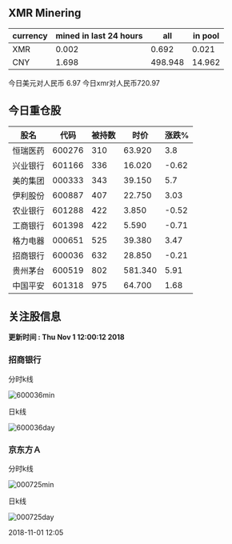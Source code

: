 ## XMR Minering

|currency|mined in last 24 hours|all|in pool|
|---|---|---|---|
|XMR|0.002|0.692|0.021|
|CNY|1.698|498.948|14.962|

今日美元对人民币 6.97	今日xmr对人民币720.97


## 今日重仓股 

|股名|代码|被持数|时价|涨跌%|
|---|---|---|---|---|
|恒瑞医药|600276|310|63.920|3.8|
|兴业银行|601166|336|16.020|-0.62|
|美的集团|000333|343|39.150|5.7|
|伊利股份|600887|407|22.750|3.03|
|农业银行|601288|422|3.850|-0.52|
|工商银行|601398|422|5.590|-0.71|
|格力电器|000651|525|39.380|3.47|
|招商银行|600036|632|28.850|-0.21|
|贵州茅台|600519|802|581.340|5.91|
|中国平安|601318|975|64.700|1.68|

## 关注股信息
**更新时间 : Thu Nov  1 12:00:12 2018**
### 招商银行 
分时k线

![600036min](http://image.sinajs.cn/newchart/min/n/sh600036.gif)

日k线

![600036day](http://image.sinajs.cn/newchart/daily/n/sh600036.gif)

### 京东方Ａ 
分时k线

![000725min](http://image.sinajs.cn/newchart/min/n/sz000725.gif)

日k线

![000725day](http://image.sinajs.cn/newchart/daily/n/sz000725.gif)

2018-11-01 12:05